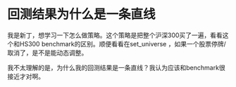 # 回测结果为什么是一条直线

我是新丁，想学习一下怎么做策略。这个策略是把整个沪深300买了一遍，看看这个和HS300 benchmark的区别。顺便看看在set_universe ，如果一个股票停牌/取消了，是不是能动态调整。

我不太理解的是，为什么我的回测结果是一条直线？我认为应该和benchmark很接近才对啊。